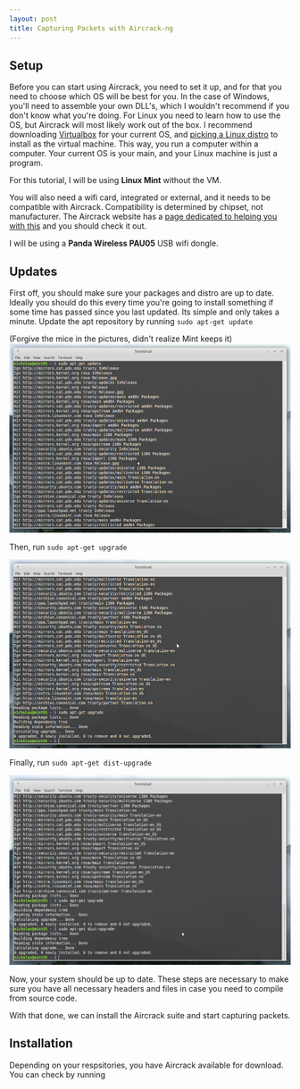 ```yaml
---
layout: post
title: Capturing Packets with Aircrack-ng
---
```


## Setup

Before you can start using Aircrack, you need to set it up, and for that you
 need to choose which OS will be best for you. In the case of Windows, you'll
 need to assemble your own DLL's, which I wouldn't recommend if you don't know
 what you're doing. For Linux you need to learn how to use the OS, but Aircrack
 will most likely work out of the box. I recommend downloading [Virtualbox][VB]
 for your current OS, and [picking a Linux distro][distro] to install as the
 virtual machine. This way, you run a computer within a computer. Your current
 OS is your main, and your Linux machine is just a program.

 For this tutorial, I will be using **Linux Mint** without the VM.

You will also need a wifi card, integrated or external, and it needs to be
 compatible with Aircrack. Compatibility is determined by chipset, not
 manufacturer. The Aircrack website has a
 [page dedicated to helping you with this][drivers] and you should check it out.

 I will be using a **Panda Wireless PAU05** USB wifi dongle.

## Updates

First off, you should make sure your packages and distro are up to date. Ideally
 you should do this every time you're going to install something if some time
 has passed since you last updated. Its simple and only takes a minute. Update
 the apt repository by running `sudo apt-get update`

(Forgive the mice in the pictures, didn't realize Mint keeps it)
![Run apt-get update](/images/Capturing-Packets-Aircrack/1-apt-update.png)

Then, run `sudo apt-get upgrade`

![Run apt-get update](/images/Capturing-Packets-Aircrack/2-apt-upgrade.png)

Finally, run `sudo apt-get dist-upgrade`

![Run apt-get dist-upgrade](/images/Capturing-Packets-Aircrack/3-apt-dist-upgrade.png)

Now, your system should be up to date. These steps are necessary to make sure
 you have all necessary headers and files in case you need to compile from
 source code.

With that done, we can install the Aircrack suite and start capturing packets.

## Installation

Depending on your respsitories, you have Aircrack available for download. You
 can check by running 


<!--- References --->

[VB]: https://www.virtualbox.org/wiki/Downloads
[distro]: http://www.howtogeek.com/191207/10-of-the-most-popular-linux-distributions-compared/
[drivers]: [http://www.aircrack-ng.org/doku.php?id=compatibility_drivers]
